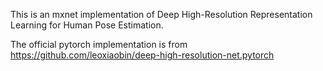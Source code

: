 This is an mxnet implementation of Deep High-Resolution Representation Learning for Human Pose Estimation. 

The official pytorch implementation is from https://github.com/leoxiaobin/deep-high-resolution-net.pytorch
